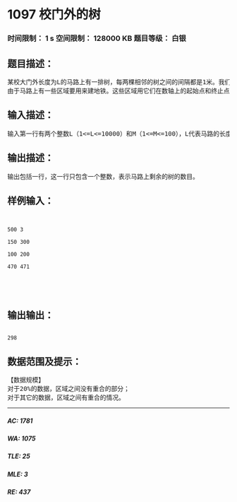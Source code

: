 # 1097 校门外的树   
### 时间限制： 1 s     空间限制： 128000 KB     题目等级： 白银  
## 题目描述：  

<pre>
某校大门外长度为L的马路上有一排树，每两棵相邻的树之间的间隔都是1米。我们可以把马路看成一个数轴，马路的一端在数轴0的位置，另一端在L的位置；数轴上的每个整数点，即0，1，2，……，L，都种有一棵树。  
由于马路上有一些区域要用来建地铁。这些区域用它们在数轴上的起始点和终止点表示。已知任一区域的起始点和终止点的坐标都是整数，区域之间可能有重合的部分。现在要把这些区域中的树（包括区域端点处的两棵树）移走。你的任务是计算将这些树都移走后，马路上还有多少棵树。
</pre>
  
  
## 输入描述：  

<pre>
输入第一行有两个整数L（1<=L<=10000）和M（1<=M<=100），L代表马路的长度，M代表区域的数目，L和M之间用一个空格隔开。接下来的M行每行包含两个不同的整数，用一个空格隔开，表示一个区域的起始点和终止点的坐标。
</pre>
  
  
## 输出描述：  

<pre>
输出包括一行，这一行只包含一个整数，表示马路上剩余的树的数目。
</pre>
  
  
## 样例输入：  

<pre><code>
  
500 3  
  
150 300  
  
100 200  
  
470 471  
  
  
  

</code></pre>
  
  
## 输出输出：  

<pre><code>
298
</code></pre>
  
  
## 数据范围及提示：  

<pre>
【数据规模】  
对于20%的数据，区域之间没有重合的部分；  
对于其它的数据，区域之间有重合的情况。
</pre>
  
  
***  

##### AC: 1781  
##### WA: 1075  
##### TLE: 25  
##### MLE: 3  
##### RE: 437  
